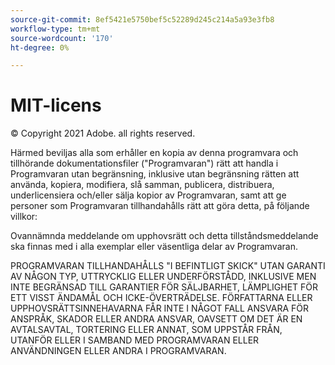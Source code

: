 ```yaml
---
source-git-commit: 8ef5421e5750bef5c52289d245c214a5a93e3fb8
workflow-type: tm+mt
source-wordcount: '170'
ht-degree: 0%

---
```

# MIT-licens

© Copyright 2021 Adobe. all rights reserved.

Härmed beviljas alla som erhåller en kopia av denna programvara och tillhörande dokumentationsfiler (&quot;Programvaran&quot;) rätt att handla i Programvaran utan begränsning, inklusive utan begränsning rätten att använda, kopiera, modifiera, slå samman, publicera, distribuera, underlicensiera och/eller sälja kopior av Programvaran, samt att ge personer som Programvaran tillhandahålls rätt att göra detta, på följande villkor:

Ovannämnda meddelande om upphovsrätt och detta tillståndsmeddelande ska finnas med i alla exemplar eller väsentliga delar av Programvaran.

PROGRAMVARAN TILLHANDAHÅLLS &quot;I BEFINTLIGT SKICK&quot; UTAN GARANTI AV NÅGON TYP, UTTRYCKLIG ELLER UNDERFÖRSTÅDD, INKLUSIVE MEN INTE BEGRÄNSAD TILL GARANTIER FÖR SÄLJBARHET, LÄMPLIGHET FÖR ETT VISST ÄNDAMÅL OCH ICKE-ÖVERTRÄDELSE. FÖRFATTARNA ELLER UPPHOVSRÄTTSINNEHAVARNA FÅR INTE I NÅGOT FALL ANSVARA FÖR ANSPRÅK, SKADOR ELLER ANDRA ANSVAR, OAVSETT OM DET ÄR EN AVTALSAVTAL, TORTERING ELLER ANNAT, SOM UPPSTÅR FRÅN, UTANFÖR ELLER I SAMBAND MED PROGRAMVARAN ELLER ANVÄNDNINGEN ELLER ANDRA I PROGRAMVARAN.
